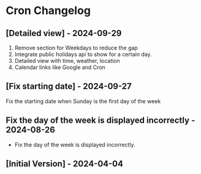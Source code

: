 # Cron Changelog

## [Detailed view] - 2024-09-29

1. Remove section for Weekdays to reduce the gap
2. Integrate public holidays api to show for a certain day.
3. Detailed view with time, weather, location
4. Calendar links like Google and Cron

## [Fix starting date] - 2024-09-27

Fix the starting date when Sunday is the first day of the week

## Fix the day of the week is displayed incorrectly - 2024-08-26

- Fix the day of the week is displayed incorrectly.

## [Initial Version] - 2024-04-04
